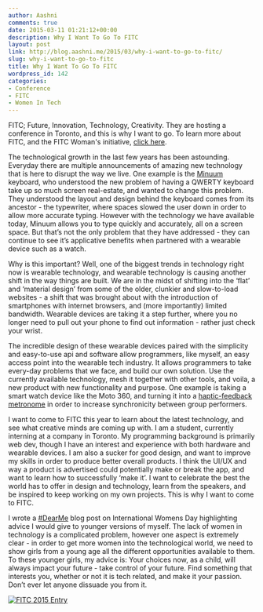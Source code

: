 ```yaml
---
author: Aashni
comments: true
date: 2015-03-11 01:21:12+00:00
description: Why I Want To Go To FITC
layout: post
link: http://blog.aashni.me/2015/03/why-i-want-to-go-to-fitc/
slug: why-i-want-to-go-to-fitc
title: Why I Want To Go To FITC
wordpress_id: 142
categories:
- Conference
- FITC
- Women In Tech
---
```


FITC; Future, Innovation, Technology, Creativity. They are hosting a conference in Toronto, and this is why I want to go. To learn more about FITC, and the FITC Woman's initiative, [click here](http://fitc.ca/women/).

The technological growth in the last few years has been astounding. Everyday there are multiple announcements of  amazing new technology that is here to disrupt the way we live. One example is the [Minuum](http://minuum.com/) keyboard, who understood the new problem of having a QWERTY keyboard take up so much screen real-estate, and wanted to change this problem. They understood the layout and design behind the keyboard comes from its ancestor - the typewriter, where spaces slowed the user down in order to allow more accurate typing. However with the technology we have available today, Minuum allows you to type quickly and accurately, all on a screen space. But that’s not the only problem that they have addressed - they can continue to see it’s applicative benefits when partnered with a wearable device such as a watch.

Why is this important? Well, one of the biggest trends in technology right now is wearable technology, and wearable technology is causing another shift in the way things are built. We are in the midst of shifting into the ‘flat’ and ‘material design’ from some of the older, clunkier and slow-to-load websites - a shift that was brought about with the introduction of smartphones with internet browsers, and (more importantly) limited bandwidth. Wearable devices are taking it a step further, where you no longer need to pull out your phone to find out information - rather just check your wrist.

The incredible design of these wearable devices paired with the simplicity and easy-to-use api and software allow programmers, like myself, an easy access point into the wearable tech industry. It allows programmers to take every-day problems that we face, and build our own solution. Use the currently available technology, mesh it together with other tools, and voila, a new product with new functionality and purpose. One example is taking a smart watch device like the Moto 360, and turning it into a [haptic-feedback metronome](https://www.hackerleague.org/hackathons/uofthacks/hacks/pulse) in order to increase synchronicity between group performers.

I want to come to FITC this year to learn about the latest technology, and see what creative minds are coming up with. I am a student, currently interning at a company in Toronto. My programming background is primarily web dev, though I have an interest and experience with both hardware and wearable devices. I am also a sucker for good design, and want to improve my skills in order to produce better overall products. I think the UI/UX and way a product is advertised could potentially make or break the app, and want to learn how to successfully ‘make it’. I want to celebrate the best the world has to offer in design and technology, learn from the speakers, and be inspired to keep working on my own projects. This is why I want to come to FITC.

I wrote a [#DearMe](http://blog.aashni.me/2015/03/dearme-international-womens-day-2015/) blog post on International Womens Day highlighting advice I would give to younger versions of myself. The lack of women in technology is a complicated problem, however one aspect is extremely clear - in order to get more women into the technological world, we need to show girls from a young age all the different opportunities available to them. To these younger girls, my advice is: Your choices now, as a child, will always impact your future - take control of your future. Find something that interests you, whether or not it is tech related, and make it your passion. Don’t ever let anyone dissuade you from it.

[![FITC 2015 Entry](http://blog.aashni.me/wp-content/uploads/2015/03/fitc01-297x300.png)](http://blog.aashni.me/wp-content/uploads/2015/03/fitc01.png)
